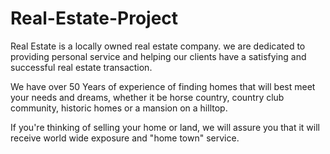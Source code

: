 # Real-Estate-Project

Real Estate is a locally owned real estate company. we are dedicated to providing personal service and helping our clients have a satisfying and successful real estate transaction.

We have over 50 Years of experience of finding homes that will best meet your needs and dreams, whether it be horse country, country club community, historic homes or a mansion on a hilltop.

If you're thinking of selling your home or land, we will assure you that it will receive world wide exposure and "home town" service.
